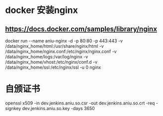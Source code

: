 # docker 安装nginx

## https://docs.docker.com/samples/library/nginx

docker run --name aniu-nginx -d -p 80:80 -p 443:443 -v /data/nginx_home/html:/usr/share/nginx/html -v /data/nginx_home/nginx.conf:/etc/nginx/nginx.conf -v /data/nginx_home/logs:/var/log/nginx -v /data/nginx_home/vhost:/etc/nginx/conf.d -v /data/nginx_home/ssl:/etc/nginx/ssl -u 0 nginx


# 自颁证书
openssl x509 -in dev.jenkins.aniu.so.csr -out dev.jenkins.aniu.so.crt -req -signkey dev.jenkins.aniu.so.key -days 3650
